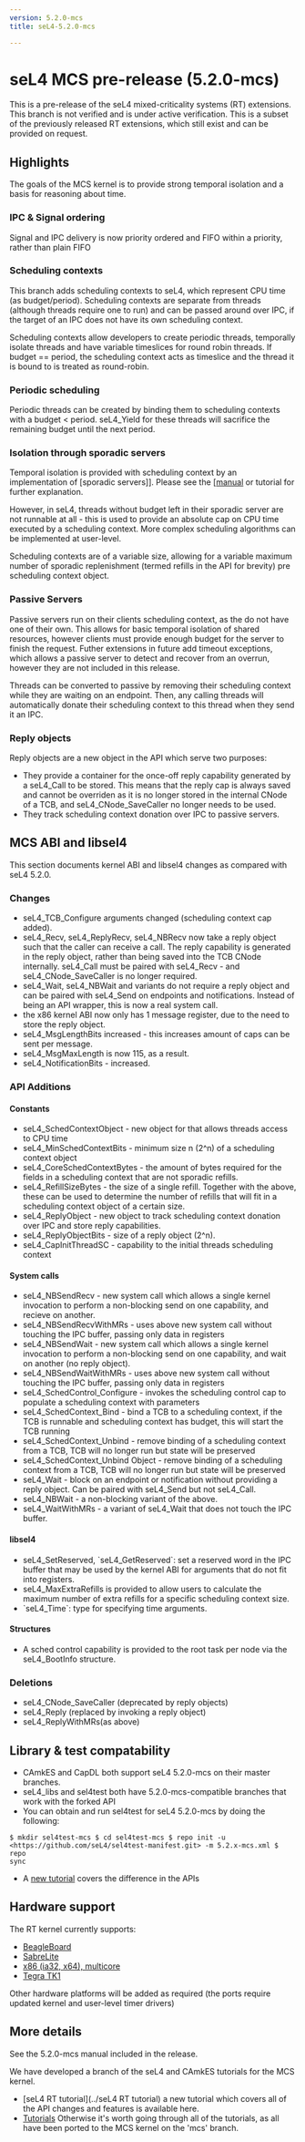 ```yaml
---
version: 5.2.0-mcs
title: seL4-5.2.0-mcs

---
```


# seL4 MCS pre-release (5.2.0-mcs)


This is a pre-release of the seL4 mixed-criticality systems (RT)
extensions. This branch is not verified and is under active
verification. This is a subset of the previously released RT extensions,
which still exist and can be provided on request.

## Highlights


The goals of the MCS kernel is to provide strong temporal isolation and
a basis for reasoning about time.

### IPC & Signal ordering


Signal and IPC delivery is now priority ordered and FIFO within a
priority, rather than plain FIFO

### Scheduling contexts


This branch adds scheduling contexts to seL4, which represent CPU time
(as budget/period). Scheduling contexts are separate from threads
(although threads require one to run) and can be passed around over IPC,
if the target of an IPC does not have its own scheduling context.

Scheduling contexts allow developers to create periodic threads,
temporally isolate threads and have variable timeslices for round robin
threads. If budget == period, the scheduling context acts as timeslice
and the thread it is bound to is treated as round-robin.

### Periodic scheduling


Periodic threads can be created by binding them to scheduling contexts
with a budget < period. seL4_Yield for these threads will sacrifice
the remaining budget until the next period.

### Isolation through sporadic servers


Temporal isolation is provided with scheduling context by an
implementation of
[sporadic servers]]. Please see the [[manual](https://www.cs.fsu.edu/~awang/papers/rtas2010.pdf) or tutorial for further
explanation.

However, in seL4, threads without budget left in their sporadic server
are not runnable at all - this is used to provide an absolute cap on CPU
time executed by a scheduling context. More complex scheduling
algorithms can be implemented at user-level.

Scheduling contexts are of a variable size, allowing for a variable
maximum number of sporadic replenishment (termed refills in the API for
brevity) pre scheduling context object.

### Passive Servers


Passive servers run on their clients scheduling context, as the do not
have one of their own. This allows for basic temporal isolation of
shared resources, however clients must provide enough budget for the
server to finish the request. Futher extensions in future add timeout
exceptions, which allows a passive server to detect and recover from an
overrun, however they are not included in this release.

Threads can be converted to passive by removing their scheduling context
while they are waiting on an endpoint. Then, any calling threads will
automatically donate their scheduling context to this thread when they
send it an IPC.

### Reply objects


Reply objects are a new object in the API which serve two purposes:

  -   They provide a container for the once-off reply capability
      generated by a seL4_Call to be stored. This means that the reply
      cap is always saved and cannot be overriden as it is no longer
      stored in the internal CNode of a TCB, and seL4_CNode_SaveCaller
      no longer needs to be used.
  -   They track scheduling context donation over IPC to
      passive servers.

## MCS ABI and libsel4


This section documents kernel ABI and libsel4 changes as compared with
seL4 5.2.0.

### Changes


  -   seL4_TCB_Configure arguments changed (scheduling context
      cap added).
  -   seL4_Recv, seL4_ReplyRecv, seL4_NBRecv now take a reply object
      such that the caller can receive a call. The reply capability is
      generated in the reply object, rather than being saved into the
      TCB CNode internally. seL4_Call must be paired with seL4_Recv -
      and seL4_CNode_SaveCaller is no longer required.
  -   seL4_Wait, seL4_NBWait and variants do not require a reply
      object and can be paired with seL4_Send on endpoints
      and notifications. Instead of being an API wrapper, this is now a
      real system call.
  -   the x86 kernel ABI now only has 1 message register, due to the
      need to store the reply object.
  -   seL4_MsgLengthBits increased - this increases amount of caps can
      be sent per message.
  -   seL4_MsgMaxLength is now 115, as a result.
  -   seL4_NotificationBits - increased.

### API Additions


#### Constants


  -   seL4_SchedContextObject - new object for that allows threads
      access to CPU time
  -   seL4_MinSchedContextBits - minimum size n (2\^n) of a scheduling
      context object
  -   seL4_CoreSchedContextBytes - the amount of bytes required for the
      fields in a scheduling context that are not sporadic refills.
  -   seL4_RefillSizeBytes - the size of a single refill. Together with
      the above, these can be used to determine the number of refills
      that will fit in a scheduling context object of a certain size.
  -   seL4_ReplyObject - new object to track scheduling context
      donation over IPC and store reply capabilities.
  -   seL4_ReplyObjectBits - size of a reply object (2\^n).
  -   seL4_CapInitThreadSC - capability to the initial threads
      scheduling context

#### System calls


  -   seL4_NBSendRecv - new system call which allows a single kernel
      invocation to perform a non-blocking send on one capability, and
      recieve on another.
  -   seL4_NBSendRecvWithMRs - uses above new system call without
      touching the IPC buffer, passing only data in registers
  -   seL4_NBSendWait - new system call which allows a single kernel
      invocation to perform a non-blocking send on one capability, and
      wait on another (no reply object).
  -   seL4_NBSendWaitWithMRs - uses above new system call without
      touching the IPC buffer, passing only data in registers
  -   seL4_SchedControl_Configure - invokes the scheduling control cap
      to populate a scheduling context with parameters
  -   seL4_SchedContext_Bind - bind a TCB to a scheduling context, if
      the TCB is runnable and scheduling context has budget, this will
      start the TCB running
  -   seL4_SchedContext_Unbind - remove binding of a scheduling
      context from a TCB, TCB will no longer run but state will be
      preserved
  -   seL4_SchedContext_Unbind Object - remove binding of a scheduling
      context from a TCB, TCB will no longer run but state will be
      preserved
  -   seL4_Wait - block on an endpoint or notification without
      providing a reply object. Can be paired with seL4_Send but
      not seL4_Call.
  -   seL4_NBWait - a non-blocking variant of the above.
  -   seL4_WaitWithMRs - a variant of seL4_Wait that does not touch
      the IPC buffer.

#### libsel4


  -   seL4_SetReserved, \`seL4_GetReserved\`: set a reserved word in
      the IPC buffer that may be used by the kernel ABI for arguments
      that do not fit into registers.
  -   seL4_MaxExtraRefills is provided to allow users to calculate the
      maximum number of extra refills for a specific scheduling
      context size.
  -   \`seL4_Time\`: type for specifying time arguments.

#### Structures


  -   A sched control capability is provided to the root task per node
      via the seL4_BootInfo structure.

### Deletions


  -   seL4_CNode_SaveCaller (deprecated by reply objects)
  -   seL4_Reply (replaced by invoking a reply object)
  -   seL4_ReplyWithMRs(as above)

## Library & test compatability


  -   CAmkES and CapDL both support seL4 5.2.0-mcs on their
      master branches.
  -   seL4_libs and sel4test both have 5.2.0-mcs-compatible branches
      that work with the forked API
  -   You can obtain and run sel4test for seL4 5.2.0-mcs by doing the
      following:
```
$ mkdir sel4test-mcs $ cd sel4test-mcs $ repo init -u
<https://github.com/seL4/sel4test-manifest.git> -m 5.2.x-mcs.xml $ repo
sync
```

  -   A [new tutorial](https://wiki.sel4.systems/seL4%20RT%20tutorial) covers the difference in the APIs

## Hardware support


The RT kernel currently supports:

  -   [BeagleBoard](Hardware/BeagleBoard)
  -   [SabreLite](Hardware/sabreLite)
  -   [x86 (ia32, x64),
      multicore](https://wiki.sel4.systems/Hardware/IA32)
  -   [Tegra TK1](Hardware/jetsontk1)

Other hardware platforms will be added as required (the ports require
updated kernel and user-level timer drivers)

## More details


See the 5.2.0-mcs manual included in the release.

We have developed a branch of the seL4 and CAmkES tutorials for the MCS
kernel.

  -   [seL4 RT tutorial](../seL4 RT tutorial) a new tutorial which covers all of the
      API changes and features is available here.
  -   [Tutorials](../Tutorials) Otherwise it's worth going through all of the
      tutorials, as all have been ported to the MCS kernel on the
      'mcs' branch.

